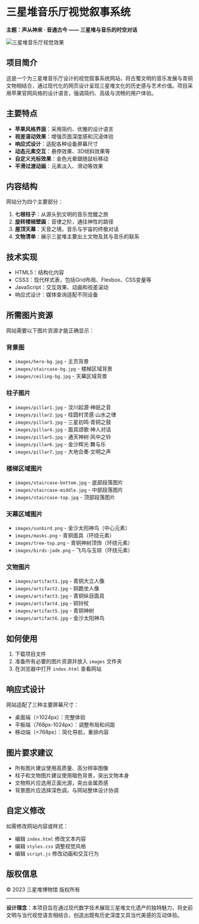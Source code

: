 # 三星堆音乐厅视觉叙事系统

**主题：声从神来 · 音通古今 —— 三星堆与音乐的时空对话**

![三星堆音乐厅视觉效果](preview.jpg)

## 项目简介

这是一个为三星堆音乐厅设计的视觉叙事系统网站，将古蜀文明的音乐发展与青铜文物相结合，通过现代化的网页设计呈现三星堆文化的历史感与艺术价值。项目采用苹果官网风格的设计语言，强调简约、高级与流畅的用户体验。

## 主要特点

- **苹果风格界面**：采用简约、优雅的设计语言
- **视差滚动效果**：增强页面深度感和沉浸体验
- **响应式设计**：适配各种设备屏幕尺寸
- **动态元素交互**：悬停效果、3D倾斜效果等
- **自定义光标效果**：金色光晕跟随鼠标移动
- **平滑过渡动画**：元素淡入、滑动等效果

## 内容结构

网站分为四个主要部分：

1. **七根柱子**：从源头到文明的音乐觉醒之旅
2. **旋转楼梯壁画**：音律之阶，通往神性的路径
3. **屋顶天幕**：天音之境，音乐与宇宙的终极对话
4. **文物清单**：展示三星堆主要出土文物及其与音乐的联系

## 技术实现

- HTML5：结构化内容
- CSS3：现代样式表，包括Grid布局、Flexbox、CSS变量等
- JavaScript：交互效果、动画和视差滚动
- 响应式设计：媒体查询适配不同设备

## 所需图片资源

网站需要以下图片资源才能正确显示：

### 背景图

- `images/hero-bg.jpg` - 主页背景
- `images/staircase-bg.jpg` - 楼梯区域背景
- `images/ceiling-bg.jpg` - 天幕区域背景

### 柱子图片

- `images/pillar1.jpg` - 汶川起源·神祇之音
- `images/pillar2.jpg` - 桂圆村灵感·山水之律
- `images/pillar3.jpg` - 三星初鸣·青铜之鼓
- `images/pillar4.jpg` - 面具颂歌·神人对话
- `images/pillar5.jpg` - 通天神树·风中之铃
- `images/pillar6.jpg` - 金沙辉光·舞与乐
- `images/pillar7.jpg` - 大地合奏·文明之声

### 楼梯区域图片

- `images/staircase-bottom.jpg` - 底部段落图片
- `images/staircase-middle.jpg` - 中部段落图片
- `images/staircase-top.jpg` - 顶部段落图片

### 天幕区域图片

- `images/sunbird.png` - 金沙太阳神鸟（中心元素）
- `images/masks.png` - 青铜面具（环绕元素）
- `images/tree-top.png` - 青铜神树顶饰（环绕元素）
- `images/birds-jade.png` - 飞鸟与玉琮（环绕元素）

### 文物图片

- `images/artifact1.jpg` - 青铜大立人像
- `images/artifact2.jpg` - 铜跪坐人像
- `images/artifact3.jpg` - 青铜纵目面具
- `images/artifact4.jpg` - 铜铃杖
- `images/artifact5.jpg` - 青铜神树
- `images/artifact6.jpg` - 金沙太阳神鸟

## 如何使用

1. 下载项目文件
2. 准备所有必要的图片资源并放入 `images` 文件夹
3. 在浏览器中打开 `index.html` 查看网站

## 响应式设计

网站适配了三种主要屏幕尺寸：

- 桌面端（>1024px）：完整体验
- 平板端（768px-1024px）：调整布局和间距
- 移动端（<768px）：简化导航，重排内容

## 图片要求建议

- 所有图片建议使用高质量、高分辨率图像
- 柱子和文物图片建议使用暗色背景，突出文物本身
- 文物照片应选用正面光源，突出金属质感
- 背景图片应选择深色调，与网站整体设计协调

## 自定义修改

如需修改网站内容或样式：

- 编辑 `index.html` 修改文本内容
- 编辑 `styles.css` 调整视觉风格
- 编辑 `script.js` 修改动画和交互行为

## 版权信息

© 2023 三星堆博物馆 版权所有

---

**设计理念**：本项目旨在通过现代数字技术展现三星堆文化遗产的独特魅力，将史前文明与当代视觉语言相结合，创造出既有历史深度又具当代美感的互动体验。 